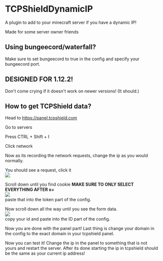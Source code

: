 # TCPShieldDynamicIP
A plugin to add to your minecraft server if you have a dynamic IP!

Made for some server owner friends

## Using bungeecord/waterfall?
Make sure to set bungeecord to true in the config and specify your bungeecord port.

## DESIGNED FOR 1.12.2!
Don't come crying if it doesn't work on newer versions! (It should.)

## How to get TCPShield data?

Head to https://panel.tcpshield.com

Go to servers

Press CTRL + Shift + I

Click network

Now as its recording the network requests, change the ip as you would normally.

You should see a request, click it 
<br>
<img src="https://i.imgur.com/DEdFhAV.png">
<br>

Scroll down until you find cookie **MAKE SURE TO ONLY SELECT EVERYTHING AFTER s=**
<br>
<img src="https://i.imgur.com/2eXjZzq.png">
<br>
paste that into the token part of the config.

Now scroll down all the way until you see the form data.
<br>
<img src="https://i.imgur.com/EO2oRZN.png">
<br>
copy your id and paste into the ID part of the config.

Now you are done with the panel part! Last thing is change your domain in the config to the exact domain in your tcpshield panel.

Now you can test it! Change the ip in the panel to something that is not yours and restart the server. After its done starting the ip in tcpshield should be the same as your current ip address!
